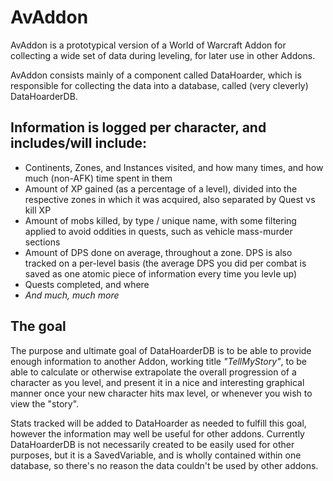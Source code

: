 # AvAddon

AvAddon is a prototypical version of a World of Warcraft Addon for collecting a wide set of data during leveling, for later use in other Addons.

AvAddon consists mainly of a component called DataHoarder, which is responsible for collecting the data into a database, called (very cleverly) DataHoarderDB.

## Information is logged per character, and includes/will include:
* Continents, Zones, and Instances visited, and how many times, and how much (non-AFK) time spent in them
* Amount of XP gained (as a percentage of a level), divided into the respective zones in which it was acquired, also separated by Quest vs kill XP
* Amount of mobs killed, by type / unique name, with some filtering applied to avoid oddities in quests, such as vehicle mass-murder sections
* Amount of DPS done on average, throughout a zone. DPS is also tracked on a per-level basis (the average DPS you did per combat is saved as one atomic piece of information every time you levle up)
* Quests completed, and where
* _And much, much more_


## The goal

The purpose and ultimate goal of DataHoarderDB is to be able to provide enough information to another Addon, working title _"TellMyStory"_, to be able to calculate or otherwise extrapolate the overall progression of a character as you level, and present it in a nice and interesting graphical manner once your new character hits max level, or whenever you wish to view the "story".

Stats tracked will be added to DataHoarder as needed to fulfill this goal, however the information may well be useful for other addons. Currently DataHoarderDB is not necessarily created to be easily used for other purposes, but it is a SavedVariable, and is wholly contained within one database, so there's no reason the data couldn't be used by other addons.
